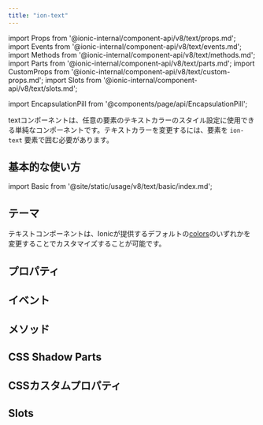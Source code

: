 ```yaml
---
title: "ion-text"
---
```

import Props from '@ionic-internal/component-api/v8/text/props.md';
import Events from '@ionic-internal/component-api/v8/text/events.md';
import Methods from '@ionic-internal/component-api/v8/text/methods.md';
import Parts from '@ionic-internal/component-api/v8/text/parts.md';
import CustomProps from '@ionic-internal/component-api/v8/text/custom-props.md';
import Slots from '@ionic-internal/component-api/v8/text/slots.md';

<head>
  <title>ion-text: Ionic App Component to Style or Change Text Color</title>
  <meta name="description" content="ion-textは、任意の要素のテキストカラーをスタイルするために使用できるシンプルなアプリコンポーネントです。テキスト色を変更するために、ion-textがどのように要素をラップしているかを説明します。" />
</head>

import EncapsulationPill from '@components/page/api/EncapsulationPill';

<EncapsulationPill type="shadow" />

textコンポーネントは、任意の要素のテキストカラーのスタイル設定に使用できる単純なコンポーネントです。テキストカラーを変更するには、要素を `ion-text` 要素で囲む必要があります。

## 基本的な使い方

import Basic from '@site/static/usage/v8/text/basic/index.md';

<Basic />


## テーマ

テキストコンポーネントは、Ionicが提供するデフォルトの[colors](../../docs/theming/colors)のいずれかを変更することでカスタマイズすることが可能です。

## プロパティ
<Props />

## イベント
<Events />

## メソッド
<Methods />

## CSS Shadow Parts
<Parts />

## CSSカスタムプロパティ
<CustomProps />

## Slots
<Slots />
